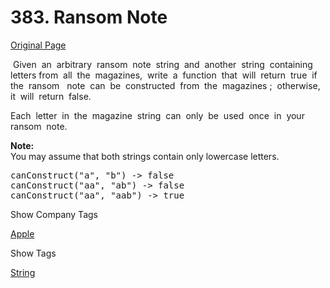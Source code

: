 # 383. Ransom Note

[Original Page](https://leetcode.com/problems/ransom-note/)

 Given  an  arbitrary  ransom  note  string  and  another  string  containing  letters from  all  the  magazines,  write  a  function  that  will  return  true  if  the  ransom   note  can  be  constructed  from  the  magazines ;  otherwise,  it  will  return  false.   

Each  letter  in  the  magazine  string  can  only  be  used  once  in  your  ransom  note.

**Note:**  
You may assume that both strings contain only lowercase letters.

<pre>canConstruct("a", "b") -> false
canConstruct("aa", "ab") -> false
canConstruct("aa", "aab") -> true
</pre>

<div>

<div id="company_tags" class="btn btn-xs btn-warning">Show Company Tags</div>

<span class="hidebutton">[Apple](/company/apple/)</span></div>

<div>

<div id="tags" class="btn btn-xs btn-warning">Show Tags</div>

<span class="hidebutton">[String](/tag/string/)</span></div>